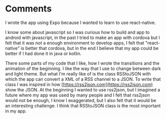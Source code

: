 # Comments

I wrote the app using Expo because I wanted to learn to use react-native.

I know some about javascript so I was curious how to build and app to android with javascript, in the past I tried to make an app with cordova but I felt that it was not a enough environment to develop apps, I felt that "react-native" is better that cordova, but in the end I believe that my app could be better if I had done it in java or kotlin.

There some parts of my code that I like, how I wrote the transitions and the animation of the beginning. I like the way that I use to change between dark and light theme.
But what I'm really like of is the class RSStoJSON with which the app can convert a XML of a RSS channel to a JSON. To write that class I was inspired in how [https://rss2json.com](https://rss2json.com) show the JSON. At the beginning I wanted to use rss2json, but I imagined a future where my app was used by many people and I felt that rss2json would not be enough, I know I exaggerated, but I also felt that it would be an interesting challenge.
I think that RSStoJSON class is the most important in my app.
